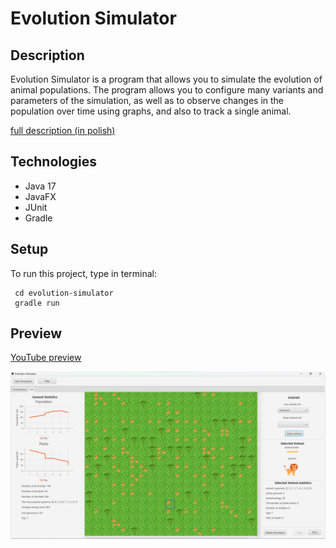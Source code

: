 # Evolution Simulator

## Description

Evolution Simulator is a program that allows you to simulate the evolution of animal populations. The program allows you to configure many variants and parameters of the simulation, as well as to observe changes in the population over time using graphs, and also to track a single animal.

[full description (in polish)](https://github.com/bartipablo/evolution-simulator/full-description)

## Technologies

- Java 17
- JavaFX
- JUnit
- Gradle

## Setup

To run this project, type in terminal:

```
 cd evolution-simulator
 gradle run
```

## Preview

[YouTube preview](https://www.youtube.com/watch?v=ncTL2mW9i1c&list=PLcTxPGo7EwPSk2s6yrAJNdqyRG1AVIreJ)

![screen](./preview.png)
